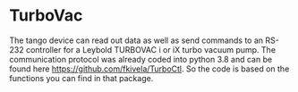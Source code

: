 # TurboVac

The tango device can read out data as well as send commands to an RS-232 controller for a Leybold TURBOVAC i or iX turbo vacuum pump.
The communication protocol was already coded into python 3.8 and can be found here https://github.com/fkivela/TurboCtl. So the code is based on the functions you can find in that package.
